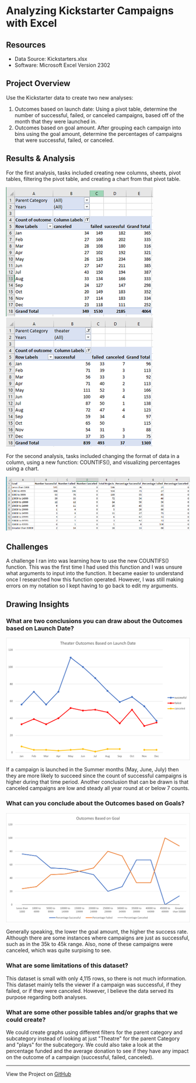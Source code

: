 # Analyzing Kickstarter Campaigns with Excel

## Resources
- Data Source: Kickstarters.xlsx
- Software: Microsoft Excel Version 2302

## Project Overview

Use the Kickstarter data to create two new analyses: 
1. Outcomes based on launch date: Using a pivot table, determine the number of successful, failed, or canceled campaigns, based off of the month that they were launched in.
2. Outcomes based on goal amount. After grouping each campaign into bins using the goal amount, determine the percentages of campaigns that were successful, failed, or canceled. 

## Results & Analysis

For the first analysis, tasks included creating new columns, sheets, pivot tables, filtering the pivot table, and creating a chart from that pivot table. 

![Screenshot](Images/Pivot_table1.PNG) ![Screenshot](Images/Pivot_table2.PNG)

For the second analysis, tasks included changing the format of data in a column, using a new function: COUNTIFS(), and visualizing percentages using a chart.

![Screenshot](Images/Outcomes_Goals_Table.png)

## Challenges

A challenge I ran into was learning how to use the new COUNTIFS() function. This was the first time I had used this function and I was unsure what arguments to input into the function. It became easier to understand once I researched how this function operated. However, I was still making errors on my notation so I kept having to go back to edit my arguments.

## Drawing Insights

### What are two conclusions you can draw about the Outcomes based on Launch Date?

![Screenshot](Images/Outcome_vs_Launch.png)

If a campaign is launched in the Summer months (May, June, July) then they are more likely to succeed since the count of successful campaigns is higher during that time period. Another conclusion that can be drawn is that canceled campaigns are low and steady all year round at or below 7 counts.

### What can you conclude about the Outcomes based on Goals?

![Screenshot](Images/Outcome_vs_Goals.png)

Generally speaking, the lower the goal amount, the higher the success rate. Although there are some instances where campaigns are just as successful, such as in the 35k to 45k range. Also, none of these campaigns were canceled, which was quite surpising to see.

### What are some limitations of this dataset?

This dataset is small with only 4,115 rows, so there is not much information. This dataset mainly tells the viewer if a campaign was successful, if they failed, or if they were canceled. However, I believe the data served its purpose regarding both analyses.

### What are some other possible tables and/or graphs that we could create?

We could create graphs using different filters for the parent category and subcategory instead of looking at just "Theatre" for the parent Category and "plays" for the subcategory. We could also take a look at the percentage funded and the average donation to see if they have any impact on the outcome of a campaign (successful, failed, canceled).

---
View the Project on [GitHub](https://github.com/kenlo94/kickstarter_analysis)
